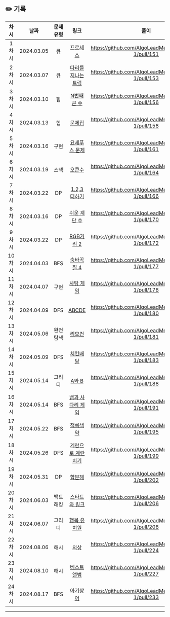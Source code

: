 ## ✏️ 기록

|  차시  |    날짜    | 문제유형 |                                         링크                                          |                        풀이                         |
| :----: | :--------: | :------: | :-----------------------------------------------------------------------------------: | :-------------------------------------------------: |
| 1차시  | 2024.03.05 |    큐    |      [프로세스](https://school.programmers.co.kr/learn/courses/30/lessons/42587)      | https://github.com/AlgoLeadMe/AlgoLeadMe-1/pull/151 |
| 2차시  | 2024.03.07 |    큐    | [다리를 지나는 트럭](https://school.programmers.co.kr/learn/courses/30/lessons/42583) | https://github.com/AlgoLeadMe/AlgoLeadMe-1/pull/153 |
| 3차시  | 2024.03.10 |    힙    |                  [N번째 큰 수](https://www.acmicpc.net/problem/2075)                  | https://github.com/AlgoLeadMe/AlgoLeadMe-1/pull/156 |
| 4차시  | 2024.03.13 |    힙    |                    [문제집](https://www.acmicpc.net/problem/1766)                     | https://github.com/AlgoLeadMe/AlgoLeadMe-1/pull/158 |
| 5차시  | 2024.03.16 |   구현   |                 [요세푸스 문제](https://www.acmicpc.net/problem/1158)                 | https://github.com/AlgoLeadMe/AlgoLeadMe-1/pull/161 |
| 6차시  | 2024.03.19 |   스택   |                    [오큰수](https://www.acmicpc.net/problem/17298)                    | https://github.com/AlgoLeadMe/AlgoLeadMe-1/pull/164 |
| 7차시  | 2024.03.22 |    DP    |                 [1,2,3 더하기](https://www.acmicpc.net/problem/9095)                  | https://github.com/AlgoLeadMe/AlgoLeadMe-1/pull/166 |
| 8차시  | 2024.03.16 |    DP    |                 [쉬운 계단 수](https://www.acmicpc.net/problem/10844)                 | https://github.com/AlgoLeadMe/AlgoLeadMe-1/pull/170 |
| 9차시  | 2024.03.22 |    DP    |                  [RGB거리 2](https://www.acmicpc.net/problem/17404)                   | https://github.com/AlgoLeadMe/AlgoLeadMe-1/pull/172 |
| 10차시 | 2024.04.03 |   BFS    |                  [숨바꼭질 4](https://www.acmicpc.net/problem/13913)                  | https://github.com/AlgoLeadMe/AlgoLeadMe-1/pull/177 |
| 11차시 | 2024.04.07 |   구현   |                   [사탕 게임](https://www.acmicpc.net/problem/9095)                   | https://github.com/AlgoLeadMe/AlgoLeadMe-1/pull/178 |
| 12차시 | 2024.04.09 |   DFS    |                    [ABCDE](https://www.acmicpc.net/problem/13023)                     | https://github.com/AlgoLeadMe/AlgoLeadMe-1/pull/180 |
| 13차시 | 2024.05.06 | 완전탐색 |                    [리모컨](https://www.acmicpc.net/problem/1107)                     | https://github.com/AlgoLeadMe/AlgoLeadMe-1/pull/181 |
| 14차시 | 2024.05.09 |   DFS    |                   [치킨배달](https://www.acmicpc.net/problem/15686)                   | https://github.com/AlgoLeadMe/AlgoLeadMe-1/pull/183 |
| 15차시 | 2024.05.14 |  그리디  |                    [A와 B](https://www.acmicpc.net/problem/12904)                     | https://github.com/AlgoLeadMe/AlgoLeadMe-1/pull/188 |
| 16차시 | 2024.05.14 |   BFS    |               [뱀과 사다리 게임](https://www.acmicpc.net/problem/16928)               | https://github.com/AlgoLeadMe/AlgoLeadMe-1/pull/191 |
| 17차시 | 2024.05.22 |   BFS    |                   [적록색약](https://www.acmicpc.net/problem/10026)                   | https://github.com/AlgoLeadMe/AlgoLeadMe-1/pull/195 |
| 18차시 | 2024.05.26 |   DFS    |              [계란으로 계란치기](https://www.acmicpc.net/problem/16987)               | https://github.com/AlgoLeadMe/AlgoLeadMe-1/pull/199 |
| 19차시 | 2024.05.31 |    DP    |                    [합분해](https://www.acmicpc.net/problem/2225)                     | https://github.com/AlgoLeadMe/AlgoLeadMe-1/pull/202 |
| 20차시 | 2024.06.03 | 백트래킹 |                [스타트와 링크](https://www.acmicpc.net/problem/14889)                 | https://github.com/AlgoLeadMe/AlgoLeadMe-1/pull/206 |
| 21차시 | 2024.06.07 |  그리디  |                 [행복 유치원](https://www.acmicpc.net/problem/13164)                  | https://github.com/AlgoLeadMe/AlgoLeadMe-1/pull/208 |
| 22차시 | 2024.08.06 |   해시   |        [의상](https://school.programmers.co.kr/learn/courses/30/lessons/42578)        | https://github.com/AlgoLeadMe/AlgoLeadMe-1/pull/224 |
| 23차시 | 2024.08.10 | 해시 | [베스트앨범](https://school.programmers.co.kr/learn/courses/30/lessons/42579) | https://github.com/AlgoLeadMe/AlgoLeadMe-1/pull/227 |
| 24차시 | 2024.08.17 | BFS | [아기상어](https://www.acmicpc.net/problem/16236) | https://github.com/AlgoLeadMe/AlgoLeadMe-1/pull/233 |

---
